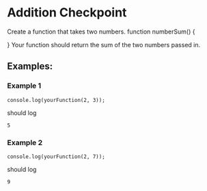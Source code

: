 # Addition Checkpoint
Create a function that takes two numbers.
function numberSum() {
    
}
Your function should return the sum of the two numbers passed in.

## Examples:

### Example 1

```
console.log(yourFunction(2, 3));
```

should log 

```
5
```

### Example 2

```
console.log(yourFunction(2, 7));
```

should log


```
9
```
